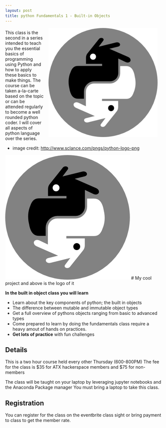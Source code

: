 ```yaml
---
layout: post
title: python Fundamentals 1 - Built-in Objects 
---
```

<p>
<img style="padding: 0 15px; float: right
;" src="https://github.com/creatingsapien/pythonforhominids/blob/gh-pages/img/python_logo_png_1124609sclance.png" width="350"/ >
</p>
<p style="margin-top: 20px;"> </p>
<p>This class is the second in a series intended to teach you the essential basics of programming using Python and how to apply these basics to make things. The course can be taken a-la-carte based on the topic or can be attended regularly to become a well rounded python coder. I will cover all aspects of python language over the series. </p>

* image credit: http://www.sclance.com/pngs/python-logo-png

<img src="https://github.com/creatingsapien/pythonforhominids/blob/gh-pages/img/python_logo_png_1124609sclance.png" alt="My cool logo"/>
# My cool project and above is the logo of it

**In the built in object class you will learn** 

* Learn about the key components of python; the built in objects
* The difference between mutable and immutable object types 
* Get a full overview of pythons objects ranging from basic to advanced types 
* Come prepared to learn by doing the fundamentals class require a heavy amout of hands on practices.
* **Get lots of practice** with fun challenges


## Details

This is a two hour course held every other Thursday (600-800PM)
The fee for the class is $35 for ATX hackerspace members and $75 for non-members

The class will be taught on your laptop by leveraging jupyter notebooks and the Anaconda Package manager
You must bring a laptop to take this class.

## Registration
You can register for the class on the eventbrite class sight or bring payment to class to get the member rate.
